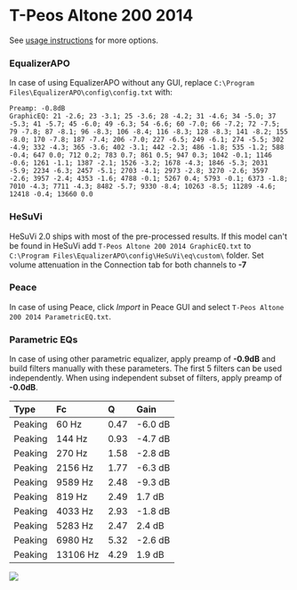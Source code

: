 # T-Peos Altone 200 2014
See [usage instructions](https://github.com/jaakkopasanen/AutoEq#usage) for more options.

### EqualizerAPO
In case of using EqualizerAPO without any GUI, replace `C:\Program Files\EqualizerAPO\config\config.txt`
with:
```
Preamp: -0.8dB
GraphicEQ: 21 -2.6; 23 -3.1; 25 -3.6; 28 -4.2; 31 -4.6; 34 -5.0; 37 -5.3; 41 -5.7; 45 -6.0; 49 -6.3; 54 -6.6; 60 -7.0; 66 -7.2; 72 -7.5; 79 -7.8; 87 -8.1; 96 -8.3; 106 -8.4; 116 -8.3; 128 -8.3; 141 -8.2; 155 -8.0; 170 -7.8; 187 -7.4; 206 -7.0; 227 -6.5; 249 -6.1; 274 -5.5; 302 -4.9; 332 -4.3; 365 -3.6; 402 -3.1; 442 -2.3; 486 -1.8; 535 -1.2; 588 -0.4; 647 0.0; 712 0.2; 783 0.7; 861 0.5; 947 0.3; 1042 -0.1; 1146 -0.6; 1261 -1.1; 1387 -2.1; 1526 -3.2; 1678 -4.3; 1846 -5.3; 2031 -5.9; 2234 -6.3; 2457 -5.1; 2703 -4.1; 2973 -2.8; 3270 -2.6; 3597 -2.6; 3957 -2.4; 4353 -1.6; 4788 -0.1; 5267 0.4; 5793 -0.1; 6373 -1.8; 7010 -4.3; 7711 -4.3; 8482 -5.7; 9330 -8.4; 10263 -8.5; 11289 -4.6; 12418 -0.4; 13660 0.0
```

### HeSuVi
HeSuVi 2.0 ships with most of the pre-processed results. If this model can't be found in HeSuVi add
`T-Peos Altone 200 2014 GraphicEQ.txt` to `C:\Program Files\EqualizerAPO\config\HeSuVi\eq\custom\` folder.
Set volume attenuation in the Connection tab for both channels to **-7**

### Peace
In case of using Peace, click *Import* in Peace GUI and select `T-Peos Altone 200 2014 ParametricEQ.txt`.

### Parametric EQs
In case of using other parametric equalizer, apply preamp of **-0.9dB** and build filters manually
with these parameters. The first 5 filters can be used independently.
When using independent subset of filters, apply preamp of **-0.0dB**.

| Type    | Fc       |    Q | Gain    |
|:--------|:---------|:-----|:--------|
| Peaking | 60 Hz    | 0.47 | -6.0 dB |
| Peaking | 144 Hz   | 0.93 | -4.7 dB |
| Peaking | 270 Hz   | 1.58 | -2.8 dB |
| Peaking | 2156 Hz  | 1.77 | -6.3 dB |
| Peaking | 9589 Hz  | 2.48 | -9.3 dB |
| Peaking | 819 Hz   | 2.49 | 1.7 dB  |
| Peaking | 4033 Hz  | 2.93 | -1.8 dB |
| Peaking | 5283 Hz  | 2.47 | 2.4 dB  |
| Peaking | 6980 Hz  | 5.32 | -2.6 dB |
| Peaking | 13106 Hz | 4.29 | 1.9 dB  |

![](https://raw.githubusercontent.com/jaakkopasanen/AutoEq/master/results/innerfidelity/sbaf-serious/T-Peos%20Altone%20200%202014/T-Peos%20Altone%20200%202014.png)